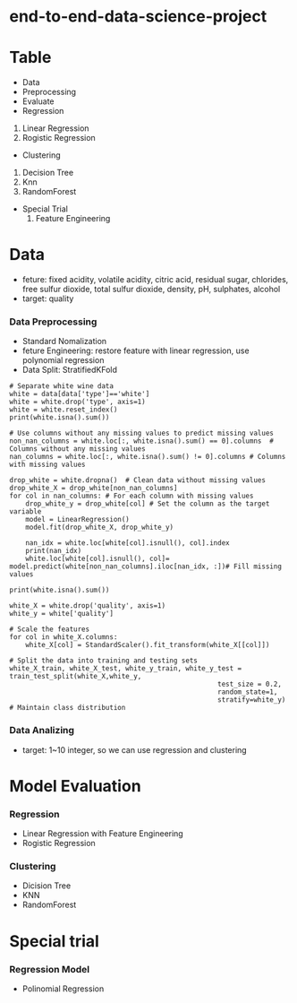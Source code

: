 # end-to-end-data-science-project
# Table
- Data
- Preprocessing
- Evaluate
- Regression
1. Linear Regression
2. Rogistic Regression
- Clustering
1. Decision Tree
2. Knn
3. RandomForest
- Special Trial
  1. Feature Engineering

# Data
- feture: fixed acidity,	volatile acidity,	citric acid,	residual sugar,	chlorides,	free sulfur dioxide,	total sulfur dioxide,	density,	pH,	sulphates,	alcohol
- target: quality
### Data Preprocessing
- Standard Nomalization
- feture Engineering: restore feature with linear regression, use polynomial regression
- Data Split: StratifiedKFold
```
# Separate white wine data
white = data[data['type']=='white']
white = white.drop('type', axis=1)
white = white.reset_index()
print(white.isna().sum())

# Use columns without any missing values to predict missing values
non_nan_columns = white.loc[:, white.isna().sum() == 0].columns  # Columns without any missing values
nan_columns = white.loc[:, white.isna().sum() != 0].columns # Columns with missing values

drop_white = white.dropna()  # Clean data without missing values
drop_white_X = drop_white[non_nan_columns]
for col in nan_columns: # For each column with missing values
    drop_white_y = drop_white[col] # Set the column as the target variable
    model = LinearRegression()
    model.fit(drop_white_X, drop_white_y)

    nan_idx = white.loc[white[col].isnull(), col].index
    print(nan_idx)
    white.loc[white[col].isnull(), col]= model.predict(white[non_nan_columns].iloc[nan_idx, :])# Fill missing values

print(white.isna().sum())

white_X = white.drop('quality', axis=1)
white_y = white['quality']

# Scale the features
for col in white_X.columns:
    white_X[col] = StandardScaler().fit_transform(white_X[[col]])

# Split the data into training and testing sets
white_X_train, white_X_test, white_y_train, white_y_test = train_test_split(white_X,white_y,
                                                    test_size = 0.2,
                                                    random_state=1,
                                                    stratify=white_y) # Maintain class distribution

```
### Data Analizing
- target: 1~10 integer, so we can use regression and clustering
# Model Evaluation
### Regression
- Linear Regression with Feature Engineering
- Rogistic Regression
### Clustering
- Dicision Tree
- KNN
- RandomForest
# Special trial
### Regression Model
- Polinomial Regression

